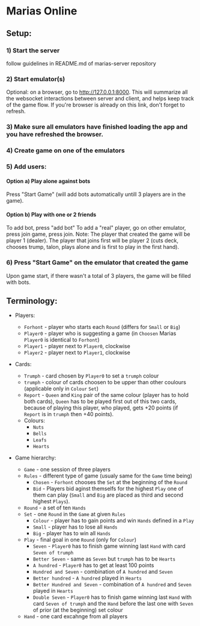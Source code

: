 # Marias Online

## Setup:

### 1) Start the server 
follow guidelines in README.md of marias-server repository

### 2) Start emulator(s)
Optional: on a browser, go to http://127.0.0.1:8000. This will summarize all the websocket interactions between server and client, and helps keep track of the game flow. If you're browser is already on this link, don't forget to refresh.

### 3) Make sure all emulators have finished loading the app and you have refreshed the browser.

### 4) Create game on one of the emulators

### 5) Add users:

#### Option a) Play alone against bots
Press "Start Game" (will add bots automatically untill 3 players are in the game).

#### Option b) Play with one or 2 friends
To add bot, press "add bot"
To add a "real" player, go on other emulator, press join game, press join.
Note: The player that created the game will be player 1 (dealer). The player that joins first will be player 2 (cuts deck, chooses trump, talon, plays alone and is first to play in the first hand).

### 6) Press "Start Game" on the emulator that created the game
Upon game start, if there wasn't a total of 3 players, the game will be filled with bots.

## Terminology:

- Players:
    - `Forhont` - player who starts each `Round` (differs for `Small` or `Big`)
    - `Player0` - player who is suggesting a game (in `Choosen` Marias `Player0` is identical to `Forhont`)
    - `Player1` - player next to `Player0`, clockwise
    - `Player2` - player next to `Player1`, clockwise

- Cards:
    - `Trumph` - card chosen by `Player0` to set a `trumph` colour
    - `trumph` - colour of cards choosen to be upper than other coulours (applicable only in `Colour` `Set`)
    - `Report` - `Queen` and `King` pair of the same colour (player has to hold both cards), `Queen` has to be played first out of this two cards, because of playing this player, who played, gets +20 points (if `Report` is in `trumph` then +40 points).
    - Colours:
        - `Nuts`
        - `Bells`
        - `Leafs`
        - `Hearts`

- Game hierarchy:
    - `Game` - one session of three players
    - `Rules` - different type of game (usualy same for the `Game` time being)
        - `Chosen` - `Forhont` chooses the `Set` at the beginning of the `Round`
        - `Bid` - Players bid aginst themselfs for the highest `Play` one of them can play (`Small` and `Big` are placed as third and second highest `Plays`).
    - `Round` - a set of ten `Hands`
    - `Set` - one `Round` in the `Game` at given `Rules`
        - `Colour` - player has to gain points and win `Hands` defined in a `Play`
        - `Small` - player has to lose all `Hands`
        - `Big` - player has to win all `Hands`
    - `Play` - final goal in one `Round` (only for `Colour`)
        - `Seven` - `Player0` has to finish game winning last `Hand` with card `Seven of trumph`
        - `Better Seven` - same as `Seven` but `trumph` has to be `Hearts`
        - `A hundred` - `Player0` has to get at least 100 points
        - `Hundred and Seven` - combination of `A hundred` and `Seven`
        - `Better hundred` - `A hundred` played in `Hearts`
        - `Better Hundred and Seven` - combination of `A hundred` and `Seven` played in `Hearts`
        - `Double Seven` - `Player0` has to finish game winning last `Hand` with card `Seven of trumph` and the `Hand` before the last one with `Seven` of prior (at the beginning) set colour
    - `Hand` - one card excahnge from all players
